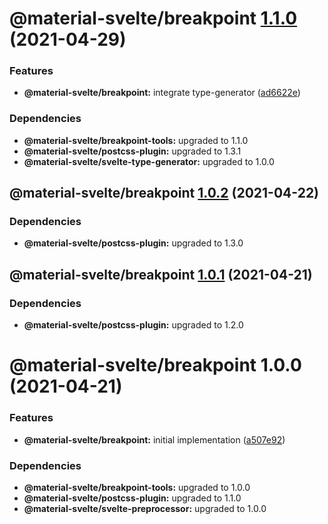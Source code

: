 # @material-svelte/breakpoint [1.1.0](https://github.com/material-svelte/material-svelte/compare/@material-svelte/breakpoint@1.0.2...@material-svelte/breakpoint@1.1.0) (2021-04-29)


### Features

* **@material-svelte/breakpoint:** integrate type-generator ([ad6622e](https://github.com/material-svelte/material-svelte/commit/ad6622eb6f19fe9c4fb4b665919effe289d58fd2))





### Dependencies

* **@material-svelte/breakpoint-tools:** upgraded to 1.1.0
* **@material-svelte/postcss-plugin:** upgraded to 1.3.1
* **@material-svelte/svelte-type-generator:** upgraded to 1.0.0

## @material-svelte/breakpoint [1.0.2](https://github.com/material-svelte/material-svelte/compare/@material-svelte/breakpoint@1.0.1...@material-svelte/breakpoint@1.0.2) (2021-04-22)





### Dependencies

* **@material-svelte/postcss-plugin:** upgraded to 1.3.0

## @material-svelte/breakpoint [1.0.1](https://github.com/material-svelte/material-svelte/compare/@material-svelte/breakpoint@1.0.0...@material-svelte/breakpoint@1.0.1) (2021-04-21)





### Dependencies

* **@material-svelte/postcss-plugin:** upgraded to 1.2.0

# @material-svelte/breakpoint 1.0.0 (2021-04-21)


### Features

* **@material-svelte/breakpoint:** initial implementation ([a507e92](https://github.com/material-svelte/material-svelte/commit/a507e92d1504d83d476c2538356ba4a6b119ad0a))





### Dependencies

* **@material-svelte/breakpoint-tools:** upgraded to 1.0.0
* **@material-svelte/postcss-plugin:** upgraded to 1.1.0
* **@material-svelte/svelte-preprocessor:** upgraded to 1.0.0
